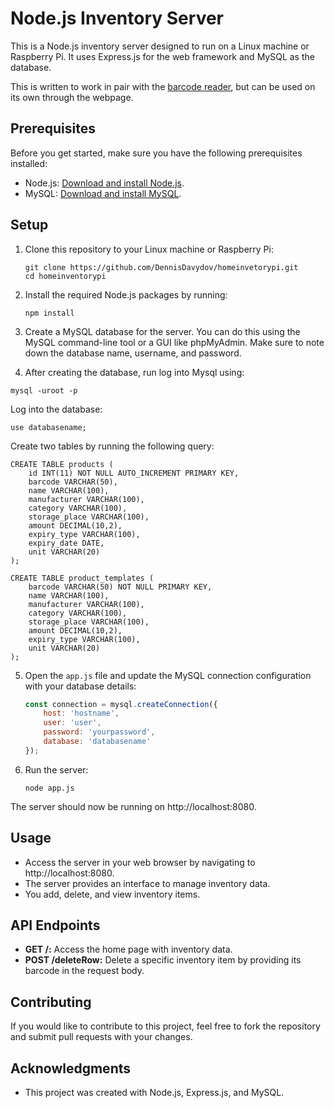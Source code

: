 
# Node.js Inventory Server

This is a Node.js inventory server designed to run on a Linux machine or Raspberry Pi. It uses Express.js for the web framework and MySQL as the database.

This is written to work in pair with the [barcode reader](https://github.com/DennisDavydov/barcodeReaderPy), but can be used on its own through the webpage.

## Prerequisites

Before you get started, make sure you have the following prerequisites installed:

- Node.js: [Download and install Node.js](https://nodejs.org/).
- MySQL: [Download and install MySQL](https://dev.mysql.com/downloads/mysql/).

## Setup

1. Clone this repository to your Linux machine or Raspberry Pi:

   ```
   git clone https://github.com/DennisDavydov/homeinvetorypi.git
   cd homeinventorypi
   ```

2. Install the required Node.js packages by running:

   ```
   npm install
   ```

3. Create a MySQL database for the server. You can do this using the MySQL command-line tool or a GUI like phpMyAdmin. Make sure to note down the database name, username, and 
password.

4. After creating the database, run log into Mysql using:

```
mysql -uroot -p
```
Log into the database:

```
use databasename;
```

Create two tables by running the following query:

```
CREATE TABLE products (
    id INT(11) NOT NULL AUTO_INCREMENT PRIMARY KEY,
    barcode VARCHAR(50),
    name VARCHAR(100),
    manufacturer VARCHAR(100),
    category VARCHAR(100),
    storage_place VARCHAR(100),
    amount DECIMAL(10,2),
    expiry_type VARCHAR(100),
    expiry_date DATE,
    unit VARCHAR(20)
);

CREATE TABLE product_templates (
    barcode VARCHAR(50) NOT NULL PRIMARY KEY,
    name VARCHAR(100),
    manufacturer VARCHAR(100),
    category VARCHAR(100),
    storage_place VARCHAR(100),
    amount DECIMAL(10,2),
    expiry_type VARCHAR(100),
    unit VARCHAR(20)
);

```

5. Open the `app.js` file and update the MySQL connection configuration with your database details:

   ```javascript
   const connection = mysql.createConnection({
       host: 'hostname',
       user: 'user',
       password: 'yourpassword',
       database: 'databasename' 
   });
   ```

6. Run the server:

   ```
   node app.js
   ```

The server should now be running on http://localhost:8080.

## Usage

- Access the server in your web browser by navigating to http://localhost:8080.
- The server provides an interface to manage inventory data.
- You add, delete, and view inventory items.

## API Endpoints

- **GET /:** Access the home page with inventory data.
- **POST /deleteRow:** Delete a specific inventory item by providing its barcode in the request body.

## Contributing

If you would like to contribute to this project, feel free to fork the repository and submit pull requests with your changes.

## Acknowledgments

- This project was created with Node.js, Express.js, and MySQL.
